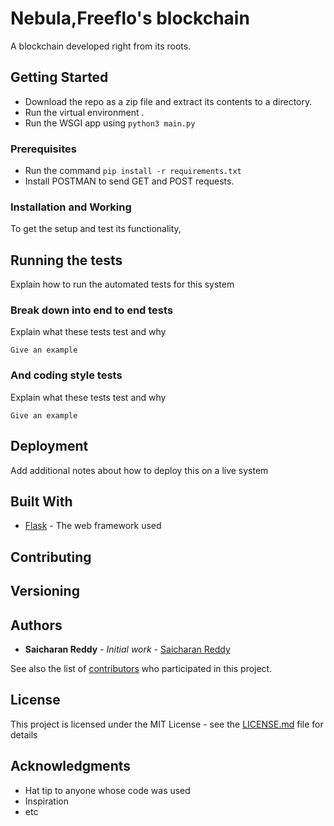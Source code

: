 # Nebula,Freeflo's blockchain

A blockchain developed right from its roots.

## Getting Started

- Download the repo as a zip file and extract its contents to a directory.
- Run the virtual environment .
- Run the WSGI app using `python3 main.py`

### Prerequisites


- Run the command `pip install -r requirements.txt`
- Install POSTMAN to send GET and POST requests.

### Installation and Working
To get the setup and test its functionality,





## Running the tests

Explain how to run the automated tests for this system

### Break down into end to end tests

Explain what these tests test and why

```
Give an example
```

### And coding style tests

Explain what these tests test and why

```
Give an example
```

## Deployment

Add additional notes about how to deploy this on a live system

## Built With

* [Flask](http://flask.pocoo.org/) - The web framework used


## Contributing


## Versioning



## Authors

* **Saicharan Reddy** - *Initial work* - [Saicharan Reddy](https://github.com/mrsaicharan1)

See also the list of [contributors](https://github.com/your/project/contributors) who participated in this project.

## License

This project is licensed under the MIT License - see the [LICENSE.md](LICENSE.md) file for details

## Acknowledgments

* Hat tip to anyone whose code was used
* Inspiration
* etc

